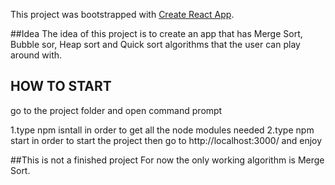 This project was bootstrapped with [Create React App](https://github.com/facebook/create-react-app).

##Idea 
The idea of this project is to create an app that has Merge Sort, Bubble sor, Heap sort and Quick sort algorithms that the user can play around with.

## HOW TO START 
go to the project folder and open command prompt 

1.type npm isntall in order to get all the node modules needed
2.type npm start in order to start the project then go to http://localhost:3000/ and enjoy

##This is not a finished project 
For now the only working algorithm is Merge Sort.
